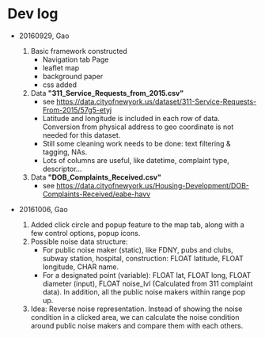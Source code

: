 # Dev log

* 20160929, Gao
    1. Basic framework constructed
        * Navigation tab Page
        * leaflet map
        * background paper
        * css added
    2. Data __"311_Service_Requests_from_2015.csv"__
        * see https://data.cityofnewyork.us/dataset/311-Service-Requests-From-2015/57g5-etyj
        * Latitude and longitude is included in each row of data. Conversion from physical address to geo coordinate is not needed for this dataset.
        * Still some cleaning work needs to be done: text filtering & tagging, NAs.
        * Lots of columns are useful, like datetime, complaint type, descriptor...
    3. Data __"DOB_Complaints_Received.csv"__
        * see https://data.cityofnewyork.us/Housing-Development/DOB-Complaints-Received/eabe-havv

* 20161006, Gao
    1. Added click circle and popup feature to the map tab, along with a few control options, popup icons.
    2. Possible noise data structure:
        * For public noise maker (static), like FDNY, pubs and clubs, subway station, hospital, construction: FLOAT latitude, FLOAT longitude, CHAR name.
        * For a designated point (variable): FLOAT lat, FLOAT long, FLOAT diameter (input), FLOAT noise_lvl (Calculated from 311 complaint data). In addition, all the public noise makers within range pop up.
    3. Idea: Reverse noise representation. Instead of showing the noise condition in a clicked area, we can calculate the noise condition around public noise makers and compare them with each others.
